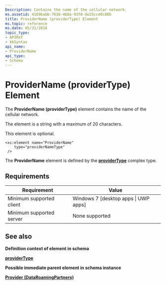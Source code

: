 ```yaml
---
Description: Contains the name of the cellular network.
ms.assetid: 4169babb-7616-468a-93f0-de25cce0c88b
title: ProviderName (providerType) Element
ms.topic: reference
ms.date: 05/31/2018
topic_type: 
- APIRef
- kbSyntax
api_name: 
- ProviderName
api_type: 
- Schema
---
```


# ProviderName (providerType) Element

The **ProviderName (providerType)** element contains the name of the cellular network.

The element is a string with a maximum of 20 characters.

This element is optional.

``` syntax
<xs:element name="ProviderName"
    type="providerNameType"
 />
```

The **ProviderName** element is defined by the [**providerType**](schema-providertype-complextype.md) complex type.

## Requirements



| Requirement | Value |
|-------------------------------------|---------------------------------------------------|
| Minimum supported client<br/> | Windows 7 \[desktop apps \| UWP apps\]<br/> |
| Minimum supported server<br/> | None supported<br/>                         |



## See also

<dl> <dt>

**Definition context of element in schema**
</dt> <dt>

[**providerType**](schema-providertype-complextype.md)
</dt> <dt>

**Possible immediate parent element in schema instance**
</dt> <dt>

[**Provider (DataRoamingPartners)**](schema-provider-dataroamingpartners-element.md)
</dt> </dl>

 

 




